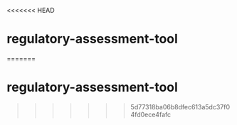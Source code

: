 <<<<<<< HEAD
# regulatory-assessment-tool
=======
# regulatory-assessment-tool
>>>>>>> 5d77318ba06b8dfec613a5dc37f04fd0ece4fafc
